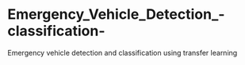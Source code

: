 # Emergency_Vehicle_Detection_-classification-
Emergency vehicle detection and classification using transfer learning
